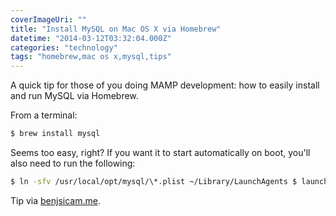 ```yaml
---
coverImageUri: ""
title: "Install MySQL on Mac OS X via Homebrew"
datetime: "2014-03-12T03:32:04.000Z"
categories: "technology"
tags: "homebrew,mac os x,mysql,tips"
---
```


A quick tip for those of you doing MAMP development: how to easily install and run MySQL via Homebrew.

From a terminal:

```bash
$ brew install mysql
```

Seems too easy, right? If you want it to start automatically on boot, you'll also need to run the following:

```bash
$ ln -sfv /usr/local/opt/mysql/\*.plist ~/Library/LaunchAgents $ launchctl load -w ~/Library/LaunchAgents/homebrew.mxcl.mysql.plist $ mysql.server start
```

Tip via [benjsicam.me](http://benjsicam.me/blog/how-to-install-mysql-on-mac-os-x-using-homebrew-tutorial/).
